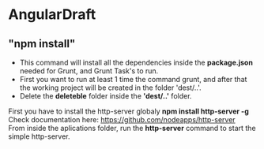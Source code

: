AngularDraft
============
## "npm install"
- This command will install all the dependencies inside the **package.json** needed for Grunt, and Grunt Task's to run. 
- First you want to run at least 1 time the command grunt, and after that the working project will be created in the folder 'dest/..'. 
- Delete the **deleteble** folder inside the **'dest/..'** folder.


First you have to install the http-server globaly **npm install http-server -g** <br/>
Check documentation here: https://github.com/nodeapps/http-server <br/>
From inside the aplications folder, run the **http-server** command to start the simple http-server.



